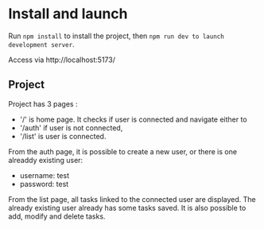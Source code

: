 # Install and launch

Run `npm install` to install the project, then `npm run dev to launch development server`.

Access via http://localhost:5173/

## Project

Project has 3 pages :
- '/' is home page. It checks if user is connected and navigate either to
- '/auth' if user is not connected,
- '/list' is user is connected.

From the auth page, it is possible to create a new user, or there is one alreaddy existing user:
- username: test
- password: test

From the list page, all tasks linked to the connected user are displayed. The already existing user already has some tasks saved. It is also possible to add, modify and delete tasks.
